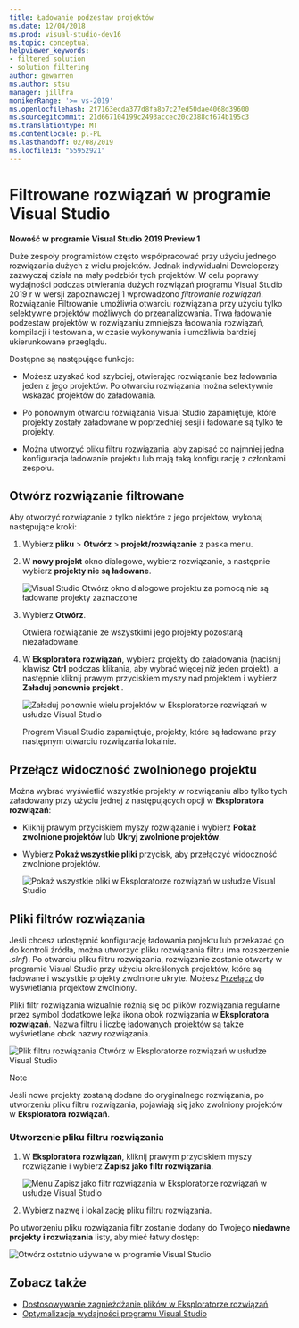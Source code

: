 ```yaml
---
title: Ładowanie podzestaw projektów
ms.date: 12/04/2018
ms.prod: visual-studio-dev16
ms.topic: conceptual
helpviewer_keywords:
- filtered solution
- solution filtering
author: gewarren
ms.author: stsu
manager: jillfra
monikerRange: '>= vs-2019'
ms.openlocfilehash: 2f7163ecda377d8fa8b7c27ed50dae4068d39600
ms.sourcegitcommit: 21d667104199c2493accec20c2388cf674b195c3
ms.translationtype: MT
ms.contentlocale: pl-PL
ms.lasthandoff: 02/08/2019
ms.locfileid: "55952921"
---
```

# <a name="filtered-solutions-in-visual-studio"></a>Filtrowane rozwiązań w programie Visual Studio

**Nowość w programie Visual Studio 2019 Preview 1**

Duże zespoły programistów często współpracować przy użyciu jednego rozwiązania dużych z wielu projektów. Jednak indywidualni Deweloperzy zazwyczaj działa na mały podzbiór tych projektów. W celu poprawy wydajności podczas otwierania dużych rozwiązań programu Visual Studio 2019 r w wersji zapoznawczej 1 wprowadzono *filtrowanie rozwiązań*. Rozwiązanie Filtrowanie umożliwia otwarciu rozwiązania przy użyciu tylko selektywne projektów możliwych do przeanalizowania. Trwa ładowanie podzestaw projektów w rozwiązaniu zmniejsza ładowania rozwiązań, kompilacji i testowania, w czasie wykonywania i umożliwia bardziej ukierunkowane przeglądu.

Dostępne są następujące funkcje:

- Możesz uzyskać kod szybciej, otwierając rozwiązanie bez ładowania jeden z jego projektów. Po otwarciu rozwiązania można selektywnie wskazać projektów do załadowania.

- Po ponownym otwarciu rozwiązania Visual Studio zapamiętuje, które projekty zostały załadowane w poprzedniej sesji i ładowane są tylko te projekty.

- Można utworzyć pliku filtru rozwiązania, aby zapisać co najmniej jedna konfiguracja ładowanie projektu lub mają taką konfigurację z członkami zespołu.

## <a name="open-a-filtered-solution"></a>Otwórz rozwiązanie filtrowane

Aby otworzyć rozwiązanie z tylko niektóre z jego projektów, wykonaj następujące kroki:

1. Wybierz **pliku** > **Otwórz** > **projekt/rozwiązanie** z paska menu.

2. W **nowy projekt** okno dialogowe, wybierz rozwiązanie, a następnie wybierz **projekty nie są ładowane**.

   ![Visual Studio Otwórz okno dialogowe projektu za pomocą nie są ładowane projekty zaznaczone](media/filtered-solutions/do-not-load-projects.png)

3. Wybierz **Otwórz**.

   Otwiera rozwiązanie ze wszystkimi jego projekty pozostaną niezaładowane.

4. W **Eksploratora rozwiązań**, wybierz projekty do załadowania (naciśnij klawisz **Ctrl** podczas klikania, aby wybrać więcej niż jeden projekt), a następnie kliknij prawym przyciskiem myszy nad projektem i wybierz **Załaduj ponownie projekt** .

   ![Załaduj ponownie wielu projektów w Eksploratorze rozwiązań w usłudze Visual Studio](media/filtered-solutions/reload-project.png)

   Program Visual Studio zapamiętuje, projekty, które są ładowane przy następnym otwarciu rozwiązania lokalnie.

## <a name="toggle-unloaded-project-visibility"></a>Przełącz widoczność zwolnionego projektu

Można wybrać wyświetlić wszystkie projekty w rozwiązaniu albo tylko tych załadowany przy użyciu jednej z następujących opcji w **Eksploratora rozwiązań**:

- Kliknij prawym przyciskiem myszy rozwiązanie i wybierz **Pokaż zwolnione projektów** lub **Ukryj zwolnione projektów**.

- Wybierz **Pokaż wszystkie pliki** przycisk, aby przełączyć widoczność zwolnione projektów.

   ![Pokaż wszystkie pliki w Eksploratorze rozwiązań w usłudze Visual Studio](media/filtered-solutions/show-all-files.PNG)

## <a name="solution-filter-files"></a>Pliki filtrów rozwiązania

Jeśli chcesz udostępnić konfigurację ładowania projektu lub przekazać go do kontroli źródła, można utworzyć pliku rozwiązania filtru (ma rozszerzenie *.slnf*). Po otwarciu pliku filtru rozwiązania, rozwiązanie zostanie otwarty w programie Visual Studio przy użyciu określonych projektów, które są ładowane i wszystkie projekty zwolnione ukryte. Możesz [Przełącz](#toggle-unloaded-project-visibility) do wyświetlania projektów zwolniony.

Pliki filtr rozwiązania wizualnie różnią się od plików rozwiązania regularne przez symbol dodatkowe lejka ikona obok rozwiązania w **Eksploratora rozwiązań**. Nazwa filtru i liczbę ładowanych projektów są także wyświetlane obok nazwy rozwiązania.

![Plik filtru rozwiązania Otwórz w Eksploratorze rozwiązań w usłudze Visual Studio](media/filtered-solutions/solution-filter.PNG)

> [!NOTE]
> Jeśli nowe projekty zostaną dodane do oryginalnego rozwiązania, po utworzeniu pliku filtru rozwiązania, pojawiają się jako zwolniony projektów w **Eksploratora rozwiązań**.

### <a name="create-a-solution-filter-file"></a>Utworzenie pliku filtru rozwiązania

1. W **Eksploratora rozwiązań**, kliknij prawym przyciskiem myszy rozwiązanie i wybierz **Zapisz jako filtr rozwiązania**.

   ![Menu Zapisz jako filtr rozwiązania w Eksploratorze rozwiązań w usłudze Visual Studio](media/filtered-solutions/save-as-solution-filter.png)

2. Wybierz nazwę i lokalizację pliku filtru rozwiązania.

Po utworzeniu pliku rozwiązania filtr zostanie dodany do Twojego **niedawne projekty i rozwiązania** listy, aby mieć łatwy dostęp:

![Otwórz ostatnio używane w programie Visual Studio](media/filtered-solutions/open-recent.png)

## <a name="see-also"></a>Zobacz także

- [Dostosowywanie zagnieżdżanie plików w Eksploratorze rozwiązań](file-nesting-solution-explorer.md)
- [Optymalizacja wydajności programu Visual Studio](optimize-visual-studio-performance.md)